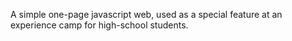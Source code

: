 A simple one-page javascript web, used as a special feature at an experience camp for high-school students.
